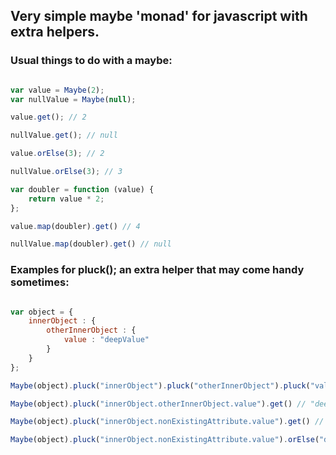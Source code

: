 ## Very simple maybe 'monad' for javascript with extra helpers.

### Usual things to do with a maybe:

```javascript

var value = Maybe(2);
var nullValue = Maybe(null);

value.get(); // 2

nullValue.get(); // null

value.orElse(3); // 2

nullValue.orElse(3); // 3

var doubler = function (value) {
    return value * 2;
};

value.map(doubler).get() // 4

nullValue.map(doubler).get() // null


```


### Examples for pluck(); an extra helper that may come handy sometimes:

```javascript

var object = {
    innerObject : {
        otherInnerObject : {
            value : "deepValue"
        }
    }
};

Maybe(object).pluck("innerObject").pluck("otherInnerObject").pluck("value").get() // "deepValue"

Maybe(object).pluck("innerObject.otherInnerObject.value").get() // "deepValue"

Maybe(object).pluck("innerObject.nonExistingAttribute.value").get() // null

Maybe(object).pluck("innerObject.nonExistingAttribute.value").orElse("defaultValue") // "defaultValue"


```